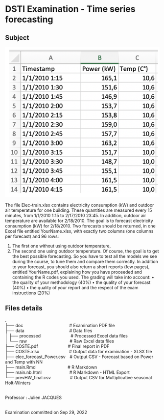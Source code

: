 
# DSTI Examination - Time series forecasting

## Subject

![Figure 1](https://github.com/clemcoste/DSTI_TimeSeries/blob/main/doc/Figure1_Elec-train-excel.png)

The file Elec-train.xlsx contains electricity consumption (kW) and outdoor air temperature for one building.
These quantities are measured every 15 minutes, from 1/1/2010 1:15 to 2/17/2010 23:45. In addition, outdoor air temperature are available for 2/18/2010. The goal is to forecast electricity consumption (kW) for 2/18/2010.
Two forecasts should be returned, in one Excel file entitled YourName.xlsx, with exactly two columns (one columns per forecast) and 96 rows:
1. The first one without using outdoor temperature,
2. The second one using outdoor temperature.
Of course, the goal is to get the best possible forecasting. So you have to test all the models we see during the course, to tune them and compare them correctly.
In addition to your forecast, you should also return a short reports (few pages), entitled YourName.pdf, explaining how you have proceeded and containing the R codes you used.
The grading will take into account:
• the quality of your methodology (40%)
• the quality of your forecast (40%)
• the quality of your report and the respect of the exam instructions (20%)

## Files details

.<br />
├── doc&ensp;&ensp;&ensp;&ensp;&ensp;&ensp;&ensp;&ensp;&ensp;&ensp;&ensp;&ensp;&ensp;&ensp;&ensp;&ensp;&ensp;&ensp;&ensp;&ensp;&ensp; # Examination PDF file<br />
├── data&ensp;&ensp;&ensp;&ensp;&ensp;&ensp;&ensp;&ensp;&ensp;&ensp;&ensp;&ensp;&ensp;&ensp;&ensp;&ensp;&ensp;&ensp;&ensp;&ensp;&ensp;# Data files<br />
│   ├── processed&ensp;&ensp;&ensp;&ensp;&ensp;&ensp;&ensp;&ensp;&ensp;&ensp;&ensp;&ensp;&ensp;&ensp;# Processed Excel data files<br />
│   └── raw&ensp;&ensp;&ensp;&ensp;&ensp;&ensp;&ensp;&ensp;&ensp;&ensp;&ensp;&ensp;&ensp;&ensp;&ensp;&ensp;&ensp;&ensp;&ensp;&ensp;# Raw Excel data files<br />
├── COSTE.pdf&ensp;&ensp;&ensp;&ensp;&ensp;&ensp;&ensp;&ensp;&ensp;&ensp;&ensp;&ensp;&ensp;&ensp;# Final report in PDF<br />
├── COSTE.xlsx&ensp;&ensp;&ensp;&ensp;&ensp;&ensp;&ensp;&ensp;&ensp;&ensp;&ensp;&ensp;&ensp;&ensp;# Output data for examination - XLSX file<br />
├── elec_forecast_Power.csv&ensp;&ensp;# Output CSV - Forecast based on Power and Temp with NN<br />
├── main.Rmd&ensp;&ensp;&ensp;&ensp;&ensp;&ensp;&ensp;&ensp;&ensp;&ensp;&ensp;&ensp;&ensp;&ensp;&ensp;# R Markdown<br />
├── main.nb.html&ensp;&ensp;&ensp;&ensp;&ensp;&ensp;&ensp;&ensp;&ensp;&ensp;&ensp;&ensp;&ensp;# R Markdown - HTML Export<br />
└── prevHW_final.csv&ensp;&ensp;&ensp;&ensp;&ensp;&ensp;&ensp;&ensp;&ensp;# Output CSV for Multiplicative seasonal Holt-Winters<br /><br />

Professor : Julien JACQUES<br /><br />

Examination committed on Sep 29, 2022
